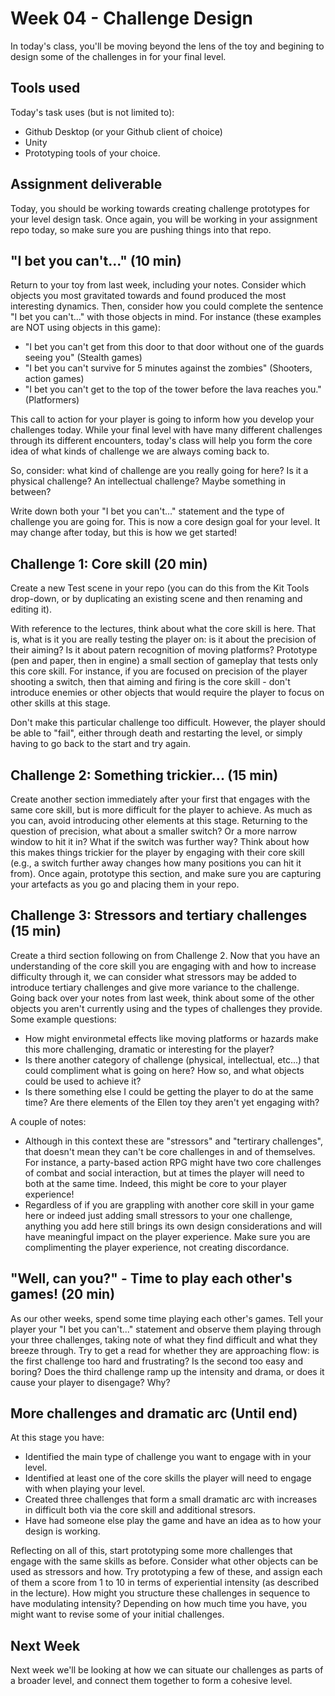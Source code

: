 # Week 04 - Challenge Design
In today's class, you'll be moving beyond the lens of the toy and begining to design some of the challenges in for your final level.

## Tools used
Today's task uses (but is not limited to):
* Github Desktop (or your Github client of choice)
* Unity
* Prototyping tools of your choice.

## Assignment deliverable
Today, you should be working towards creating challenge prototypes for your level design task. Once again, you will be working in your assignment repo today, so make sure you are pushing things into that repo.

## "I bet you can't..." (10 min)
Return to your toy from last week, including your notes. Consider which objects you most gravitated towards and found produced the most interesting dynamics. Then, consider how you could complete the sentence "I bet you can't..." with those objects in mind. For instance (these examples are NOT using objects in this game):

* "I bet you can't get from this door to that door without one of the guards seeing you" (Stealth games)
* "I bet you can't survive for 5 minutes against the zombies" (Shooters, action games)
* "I bet you can't get to the top of the tower before the lava reaches you." (Platformers)

This call to action for your player is going to inform how you develop your challenges today. While your final level with have many different challenges through its different encounters, today's class will help you form the core idea of what kinds of challenge we are always coming back to.

So, consider: what kind of challenge are you really going for here? Is it a physical challenge? An intellectual challenge? Maybe something in between?

Write down both your "I bet you can't..." statement and the type of challenge you are going for. This is now a core design goal for your level. It may change after today, but this is how we get started!

## Challenge 1: Core skill (20 min)
Create a new Test scene in your repo (you can do this from the Kit Tools drop-down, or by duplicating an existing scene and then renaming and editing it).

With reference to the lectures, think about what the core skill is here. That is, what is it you are really testing the player on: is it about the precision of their aiming? Is it about patern recognition of moving platforms? Prototype (pen and paper, then in engine) a small section of gameplay that tests only this core skill. For instance, if you are focused on precision of the player shooting a switch, then that aiming and firing is the core skill - don't introduce enemies or other objects that would require the player to focus on other skills at this stage.

Don't make this particular challenge too difficult. However, the player should be able to "fail", either through death and restarting the level, or simply having to go back to the start and try again.

## Challenge 2: Something trickier... (15 min)
Create another section immediately after your first that engages with the same core skill, but is more difficult for the player to achieve. As much as you can, avoid introducing other elements at this stage. Returning to the question of precision, what about a smaller switch? Or a more narrow window to hit it in? What if the switch was further way? Think about how this makes things trickier for the player by engaging with their core skill (e.g., a switch further away changes how many positions you can hit it from). Once again, prototype this section, and make sure you are capturing your artefacts as you go and placing them in your repo.

## Challenge 3: Stressors and tertiary challenges (15 min)
Create a third section following on from Challenge 2. Now that you have an understanding of the core skill you are engaging with and how to increase difficulty through it, we can consider what stressors may be added to introduce tertiary challenges and give more variance to the challenge. Going back over your notes from last week, think about some of the other objects you aren't currently using and the types of challenges they provide. Some example questions:

* How might environmetal effects like moving platforms or hazards make this more challenging, dramatic or interesting for the player?
* Is there another category of challenge (physical, intellectual, etc...) that could compliment what is going on here? How so, and what objects could be used to achieve it?
* Is there something else I could be getting the player to do at the same time? Are there elements of the Ellen toy they aren't yet engaging with?

A couple of notes:
* Although in this context these are "stressors" and "tertirary challenges", that doesn't mean they can't be core challenges in and of themselves. For instance, a party-based action RPG might have two core challenges of combat and social interaction, but at times the player will need to both at the same time. Indeed, this might be core to your player experience!
* Regardless of if you are grappling with another core skill in your game here or indeed just adding small stressors to your one challenge, anything you add here still brings its own design considerations and will have meaningful impact on the player experience. Make sure you are complimenting the player experience, not creating discordance.


## "Well, can you?" - Time to play each other's games! (20 min)
As our other weeks, spend some time playing each other's games. Tell your player your "I bet you can't..." statement and observe them playing through your three challenges, taking note of what they find difficult and what they breeze through. Try to get a read for whether they are approaching flow: is the first challenge too hard and frustrating? Is the second too easy and boring? Does the third challenge ramp up the intensity and drama, or does it cause your player to disengage? Why?

## More challenges and dramatic arc (Until end)
At this stage you have:
* Identified the main type of challenge you want to engage with in your level.
* Identified at least one of the core skills the player will need to engage with when playing your level.
* Created three challenges that form a small dramatic arc with increases in difficult both via the core skill and additional stresors.
* Have had someone else play the game and have an idea as to how your design is working.

Reflecting on all of this, start prototyping some more challenges that engage with the same skills as before. Consider what other objects can be used as stressors and how. Try prototyping a few of these, and assign each of them a score from 1 to 10 in terms of experiential intensity (as described in the lecture). How might you structure these challenges in sequence to have modulating intensity? Depending on how much time you have, you might want to revise some of your initial challenges.

## Next Week
Next week we'll be looking at how we can situate our challenges as parts of a broader level, and connect them together to form a cohesive level.
